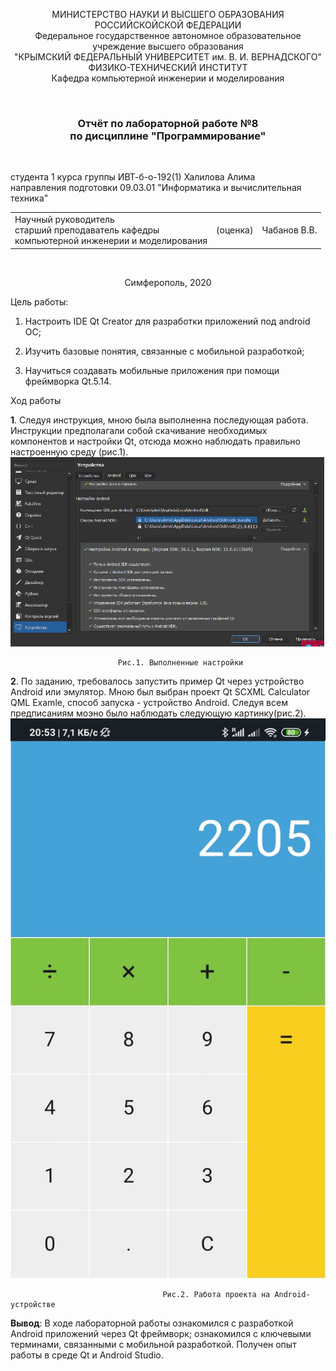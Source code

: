 <p align="center">  МИНИСТЕРСТВО НАУКИ И ВЫСШЕГО ОБРАЗОВАНИЯ РОССИЙСКОЙСКОЙ ФЕДЕРАЦИИ<br/>
Федеральное государственное автономное образовательное учреждение высшего образования
 <br/>
 "КРЫМСКИЙ ФЕДЕРАЛЬНЫЙ УНИВЕРСИТЕТ им. В. И. ВЕРНАДСКОГО"  <br/>
  ФИЗИКО-ТЕХНИЧЕСКИЙ ИНСТИТУТ <br/>
    Кафедра компьютерной инженерии и моделирования<br/></p>

<br/>

### <p align="center">Отчёт по лабораторной работе №8 <br/> по дисциплине "Программирование"</p>

<br/>

студента 1 курса группы ИВТ-б-о-192(1)
Халилова Алима<br/>
направления подготовки 09.03.01 "Информатика и вычислительная техника"  
<table>
<tr><td>Научный руководитель<br/> старший преподаватель кафедры<br/> компьютерной инженерии и моделирования</td>
<td>(оценка)</td>
<td>Чабанов В.В.</td>
</tr>
</table>

<br/>

<p align="center">Симферополь, 2020</p>



 Цель работы: 

1. Настроить IDE Qt Creator для разработки приложений под android ОС;

2. Изучить базовые понятия, связанные с мобильной разработкой;

3. Научиться создавать мобильные приложения при помощи фреймворка Qt.5.14.                                                            

 Ход работы
            
   **1**. Следуя инструкция, мною была выполненна последующая работа. Инструкции предполагали собой скачивание необходимых компонентов и настройки Qt, отсюда можно наблюдать правильно настроенную среду (рис.1).
      ![](https://github.com/stplzawa/Labs/blob/master/Lab8/Pics/1.png) 
      
      ​                      Рис.1. Выполненные настройки
      
   **2**.  По заданию, требовалось запустить пример Qt через устройство Android или эмулятор. Мною был выбран проект Qt SCXML Calculator QML Examle, способ запуска - устройство Android. Следуя всем предписаниям моэно было наблюдать следующую картинку(рис.2).
      ![](https://github.com/stplzawa/Labs/blob/master/Lab8/Pics/2.png)
      
      ​                                Рис.2. Работа проекта на Android-устройстве
      
  **Вывод**: В ходе лабораторной работы ознакомился с разработкой Android приложений через Qt фреймворк; ознакомился с ключевыми терминами, связанными с мобильной разработкой. Получен опыт работы в среде Qt и Android Studio.
      
      

 
